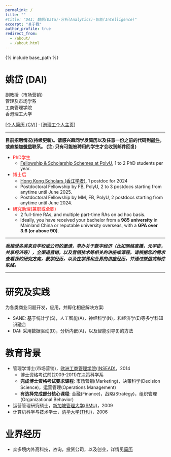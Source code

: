 ```yaml
---
permalink: /
title: ""
#title: "DAI: 数据(Data)-分析(Analytics)-智能(Intelligence)"
excerpt: "关于我"
author_profile: true
redirect_from: 
  - /about/
  - /about.html
---
```


{% include base_path %}

姚岱 (DAI)
======
副教授（市场营销）  
管理及市场学系  
工商管理学院  
香港理工大学

[<a href="{{ base_path }}/cv/">个人简历 (CV)</a>] $\cdot$ [<a href="https://www.polyu.edu.hk/mm/people/academic-staff/dr-dai-yao/" target="_blank">港理工个人主页</a>]

<hr style="height:1px;border:none;color:#333;background-color:#333;">

<b>目前招聘情况(持续更新)。请感兴趣同学发简历以及任意一份之前的代码到<a href="mailto:DAI@yaod.ai">邮件</a>，或直接加<a href="{{ base_path }}/images/dai_wechat.png" target="_blank">微信</a>联系。 (<b>注</b>: 只有可能被聘用的学生才会收到邮件回复)</b>

* <span style="color: red;">PhD学生</span>
  * <a href="https://www.polyu.edu.hk/gs/prospective-students/fellowship-scholarship-schemes/" target="_blank">Fellowship & Scholarship Schemes at PolyU</a>, 1 to 2 PhD students per year.
* <span style="color: red;">博士后</span>
  * <a href="https://www.hkscholars.org/" target="_blank">Hong Kong Scholars (香江学者)</a>, 1 postdoc for 2024
  * Postdoctoral Fellowship by FB, PolyU, 2 to 3 postdocs starting from anytime until June 2025. 
  * Postdoctoral Fellowship by MM, FB, PolyU, 2 postdocs starting from anytime until June 2024.
* <span style="color: red;">研究助理(兼职或全职)</span>
  * 2 full-time RAs, and multiple part-time RAs on ad hoc basis.
  * Ideally, you have received your bachelor from a <b>985 university</b> in Mainland China or reputable university overseas, with a <b>GPA over 3.6 (or above 90)</b>.

<hr style="height:1px;border:none;color:#333;background-color:#333;">

<!---
<em><b>我接收下边项目的博士后学生申请</b>，详情请见链接（截止日期：<b>2022年4月21号</b>）</em>:
* <a href="http://www.polyu-startuppostdoc.hk/" target="_blank"><em>PolyU GBA Startup Postdoc</em></a>, <a href="https://note.youdao.com/s/3BZZYxyd" target="_blank"><em>我的招聘</em></a>, <a href="https://note.youdao.com/s/cXpMLsH3" target="_blank"><em>My intention to host</em></a>

<hr style="border-top:dotted 2px;">
---->

<!---
<em><b>我常年招聘研究助理。请感兴趣同学发简历以及任意一份之前的代码到<a href="mailto:DAI@yaod.ai">邮件</a>，或直接加<a href="{{ base_path }}/images/dai_wechat.png" target="_blank">微信</a>联系。</b></em> <em><b>(注: 只有可能被聘用的学生才会收到邮件回复)</b></em>

<em><b>I'm recruiting research assistants from time to time. Those who are interested could drop me an <a href="mailto:DAI@yaod.ai">email</a> (with your CV and a sample code attached) or chat with me directly via <a href="{{ base_path }}/images/dai_wechat.png" target="_blank">WeChat</a>.</b></em>  <em><b>(NOTE: Email replies are sent only to those likely to be recruited)</b></em>

<hr style="border-top:dotted 2px;">
---->

<b><em>我接受各类来自学校或公司的邀请，举办关于数字经济（比如网络直播，元宇宙，共享经济等），全渠道营销，以及营销技术等相关的讲座或课程。请根据您的需求查看我的<a href="{{ base_path }}/research/">研究方向</a>，<a href="{{ base_path }}/teaching/">教学经历</a>，以及<a href="{{ base_path }}/talks/">在学界和业界的讲座经历</a>，并通过<a href="{{ base_path }}/images/dai_wechat.png" target="_blank">微信</a>或<a href="mailto:DAI@yaod.ai">邮件</a>联络。</em></b>


<hr style="height:1px;border:none;color:#333;background-color:#333;">


研究及实践
======
为各类商业问题开发，应用，并孵化相应解决方案:
* SANE: 基于统计学(S)，人工智能(A)，神经科学(N)，和经济学(E)等多学科知识融合
* DAI: 采用数据驱动(D)，分析内嵌(A)，以及智能引导(I)的方法


教育背景
======
* 管理学博士(市场营销)，<a href="https://www.insead.edu/" target="_blank">欧洲工商管理学院(INSEAD)</a>，2014
  * 博士资格考试前(2009-2011)在决策科学系
  * **完成博士资格考试要求课程**: 市场营销(Marketing)，决策科学(Decision Science)，运营管理(Operations Management)
  * **有选择完成部分核心课程**: 金融(Finance)，战略(Strategy)，组织管理(Organizational Behavior)
* 运营管理研究硕士，<a href="https://business.smu.edu.sg/" target="_blank">新加坡管理大学(SMU)</a>，2009
* 计算机科学与技术学士，<a href="https://www.cs.tsinghua.edu.cn/" target="_blank">清华大学(THU)</a>，2006


业界经历
======
* 众多境内外高科技，咨询，投资公司，以及创业，详情见<a href="{{ base_path }}/cv/">简历</a>

